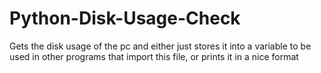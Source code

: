 # Python-Disk-Usage-Check
Gets the disk usage of the pc and either just stores it into a variable to be used in other programs that import this file, or prints it in a nice format
